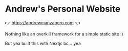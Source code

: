 # Andrew's Personal Website

👉 https://andrewmanzanero.com 👈

Nothing like an overkill framework for a simple static site :)

But yea built this with Nextjs bc... yea
